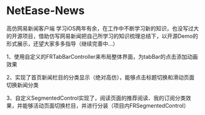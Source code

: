 # NetEase-News
高仿网易新闻客户端
学习iOS两年有余，在工作中不断学习新的知识，也没写过大的开源项目，借助仿写网易新闻把自己所学习的知识梳理总结下，以开源Demo的形式展示，还望大家多多指导（继续完善中...）

1、使用自定义的FRTabBarController来布局整体界面，为tabBar的点击添加动画效果

2、实现了首页新闻栏目的分类显示（绝对高仿），能够点击标题切换和滑动页面切换新闻分类

3、自定义SegmentedControl实现了，阅读页面的推荐阅读、我的订阅分类效果，并能够活动页面切换栏目，并进行分装（项目内FRSegmentedControl）
